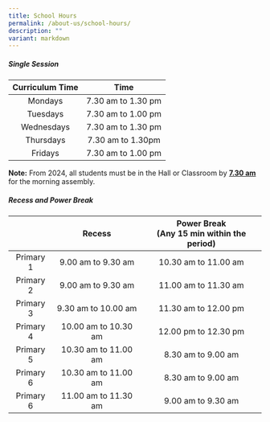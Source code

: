 ```yaml
---
title: School Hours
permalink: /about-us/school-hours/
description: ""
variant: markdown
---
```

##### **Single Session**

| Curriculum Time | Time                |
|:-----------------:|:--------------------:|
| Mondays         | 7.30 am to 1.30 pm  |
|   Tuesdays  | 7.30 am to 1.00 pm  |
|  Wednesdays |  7.30 am to 1.30 pm |
|   Thursdays |  7.30 am to 1.30pm  |
| Fridays         | 7.30 am to 1.00 pm  |

**Note:** From 2024, all students must be in the Hall or Classroom by **<u>7.30 am</u>** for the morning assembly.

##### **Recess and Power Break**

| | Recess | Power Break <br>(Any 15 min within the period) |
|:-----------:|:-----------------:|:---------------:|
| Primary 1 | 9.00 am to 9.30 am   | 10.30 am to 11.00 am |
| Primary 2 | 9.00 am to 9.30 am   | 11.00 am to 11.30 am |
| Primary 3 | 9.30 am to 10.00 am  | 11.30 am to 12.00 pm |
| Primary 4 | 10.00 am to 10.30 am | 12.00 pm to 12.30 pm |
| Primary 5 | 10.30 am to 11.00 am | 8.30 am to 9.00 am |
| Primary 6 | 10.30 am to 11.00 am | 8.30 am to 9.00 am |
| Primary 6 | 11.00 am to 11.30 am | 9.00 am to 9.30 am |